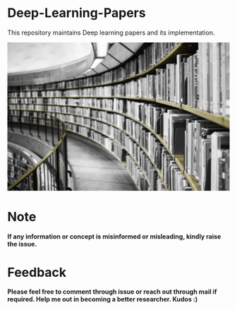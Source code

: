 # **Deep-Learning-Papers**
This repository maintains Deep learning papers and its implementation.

![Deep Learning Papers](dlpaper.jpg)

# **Note**
**If any information or concept is misinformed or misleading, kindly raise the issue.**

# **Feedback**
**Please feel free to comment through issue or reach out through mail if required. Help me out in becoming a better researcher. Kudos :)**

